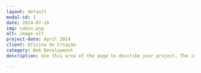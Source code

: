 ```yaml
---
layout: default
modal-id: 1
date: 2014-07-18
img: cabin.png
alt: image-alt
project-date: April 2014
client: Oficina de Criação
category: Web Development
description: Use this area of the page to describe your project. The icon above is part of a free icon set by <a href="https://alex-alves.github.io/AOD/">Desafio dos Memes</a>. On their website, you can download their free set with 16 icons, or you can purchase the entire set with 146 icons for only $12!

---
```

